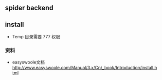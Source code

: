 ## spider backend

## install
* Temp 目录需要 777 权限


### 资料
* easyswoole文档 http://www.easyswoole.com/Manual/3.x/Cn/_book/Introduction/install.html

